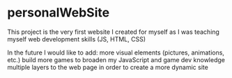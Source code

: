 # personalWebSite

This project is the very first website I created for myself as I was teaching myself web development skills (JS, HTML, CSS)

In the future I would like to add:
  more visual elements (pictures, animations, etc.)
  build more games to broaden my JavaScript and game dev knowledge
  multiple layers to the web page in order to create a more dynamic site

